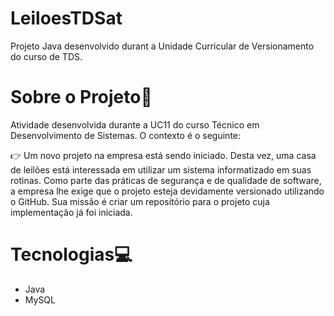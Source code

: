 # LeiloesTDSat
Projeto Java desenvolvido durant a Unidade Curricular de Versionamento do curso de TDS. 
# Sobre o Projeto📝
Atividade desenvolvida durante a UC11 do curso Técnico em Desenvolvimento de Sistemas. O contexto é o seguinte:

👉 Um novo projeto na empresa está sendo iniciado. Desta vez, uma casa de leilões está interessada em utilizar um sistema informatizado em suas rotinas. Como parte das práticas de segurança e de qualidade de software, a empresa lhe exige que o projeto esteja devidamente versionado utilizando o GitHub. Sua missão é criar um repositório para o projeto cuja implementação já foi iniciada.


# Tecnologias💻
- Java
- MySQL
